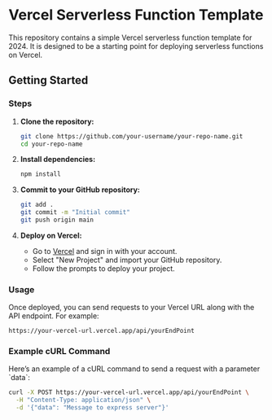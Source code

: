 # Vercel Serverless Function Template

This repository contains a simple Vercel serverless function template for 2024. It is designed to be a starting point for deploying serverless functions on Vercel.

## Getting Started

### Steps

1. **Clone the repository:**

   ```bash
   git clone https://github.com/your-username/your-repo-name.git
   cd your-repo-name
   ```

2. **Install dependencies:**

   ```bash
   npm install
   ```

3. **Commit to your GitHub repository:**

   ```bash
   git add .
   git commit -m "Initial commit"
   git push origin main
   ```

4. **Deploy on Vercel:**

   - Go to [Vercel](https://vercel.com/) and sign in with your account.
   - Select "New Project" and import your GitHub repository.
   - Follow the prompts to deploy your project.

### Usage

Once deployed, you can send requests to your Vercel URL along with the API endpoint. For example:

```
https://your-vercel-url.vercel.app/api/yourEndPoint
```

### Example cURL Command

Here’s an example of a cURL command to send a request with a parameter \`data\`:

```bash
curl -X POST https://your-vercel-url.vercel.app/api/yourEndPoint \
  -H "Content-Type: application/json" \
  -d '{"data": "Message to express server"}'
```

